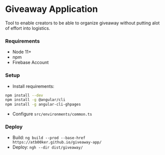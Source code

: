 # Giveaway Application

Tool to enable creators to be able to organize giveaway without putting alot of effort into logistics.

### Requirements

- Node 11+
- npm
- Firebase Account

### Setup

- Install requirements:
```bash
npm install --dev
npm install -g @angular/cli
npm install -g angular-cli-ghpages
```

- Configure `src/environments/common.ts`

### Deploy

- Build: `ng build --prod --base-href https://atb00ker.github.io/giveaway-app/`
- Deploy: `ngh --dir dist/giveaway/`


